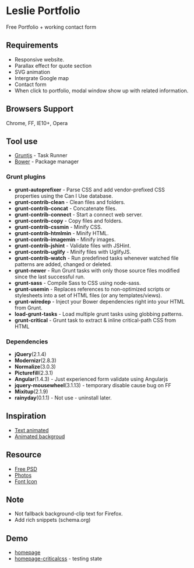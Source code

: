 # Leslie Portfolio
Free Portfolio + working contact form

## Requirements
* Responsive website.
* Parallax effect for quote section
* SVG animation
* Intergrate Google map
* Contact form
* When click to portfolio, modal window show up with related information.

## Browsers Support
Chrome, FF, IE10+, Opera

## Tool use
* [Gruntjs](http://gruntjs.com/) - Task Runner
* [Bower](http://bower.io) - Package manager

### Grunt plugins
* __grunt-autoprefixer__ - Parse CSS and add vendor-prefixed CSS properties using the Can I Use database.
* __grunt-contrib-clean__ - Clean files and folders.
* __grunt-contrib-concat__ - Concatenate files.
* __grunt-contrib-connect__ - Start a connect web server.
* __grunt-contrib-copy__ - Copy files and folders.
* __grunt-contrib-cssmin__ - Minify CSS.
* __grunt-contrib-htmlmin__ - Minify HTML.
* __grunt-contrib-imagemin__ - Minify images.
* __grunt-contrib-jshint__ - Validate files with JSHint.
* __grunt-contrib-uglify__ - Minify files with UglifyJS.
* __grunt-contrib-watch__ - Run predefined tasks whenever watched file patterns are added, changed or deleted.
* __grunt-newer__ - Run Grunt tasks with only those source files modified since the last successful run.
* __grunt-sass__ - Compile Sass to CSS using node-sass.
* __grunt-usemin__ - Replaces references to non-optimized scripts or stylesheets into a set of HTML files (or any templates/views).
* __grunt-wiredep__ - Inject your Bower dependencies right into your HTML from Grunt.
* __load-grunt-tasks__ - Load multiple grunt tasks using globbing patterns.
* __grunt-critical__ - Grunt task to extract & inline critical-path CSS from HTML

### Dependencies
* __jQuery__(2.1.4)
* __Modernizr__(2.8.3)
* __Normalize__(3.0.3)
* __Picturefill__(2.3.1)
* __Angular__(1.4.3) - Just experienced form validate using Angularjs
* __jquery-mousewheel__(3.1.13) - temporary disable cause bug on FF
* __Mixitup__(2.1.9)
* __rainyday__(0.1.1) - Not use - uninstall later.

## Inspiration
* [Text animated](http://tympanus.net/codrops/2015/02/16/create-animated-text-fills/)
* [Animated backgroud](http://tympanus.net/codrops/2014/09/23/animated-background-headers/)

## Resource
* [Free PSD](https://www.behance.net/gallery/26886289/Leslie-PSD-portfolio-page-for-photographers)
* [Photos](http://unsplash.com)
* [Font Icon](http://fortawesome.github.io/Font-Awesome/)

## Note
* Not fallback background-clip text for Firefox.
* Add rich snippets (schema.org)

## Demo
* [homepage](http://nguyenmanh1507.github.io/leslie-portfolio/dist)
* [homepage-criticalcss](http://nguyenmanh1507.github.io/leslie-portfolio/dist/index-critical.html) - testing state

